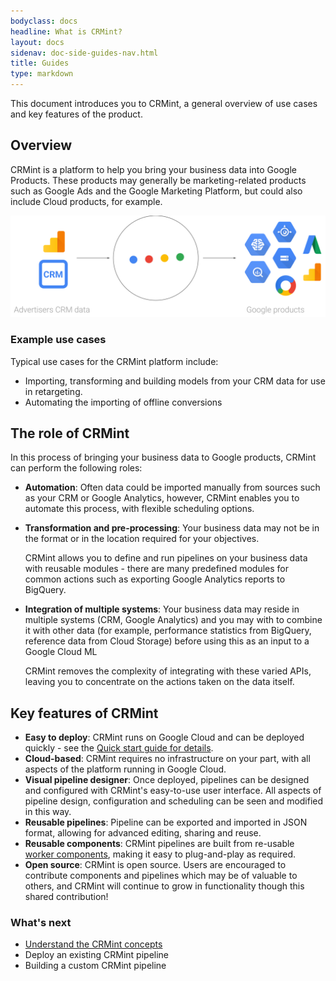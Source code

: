```yaml
---
bodyclass: docs
headline: What is CRMint?
layout: docs
sidenav: doc-side-guides-nav.html
title: Guides
type: markdown
---
```


This document introduces you to CRMint, a general overview of use cases and key features of the product.

## Overview
CRMint is a platform to help you bring your business data into Google Products. These products may generally be marketing-related products such as Google Ads and the Google Marketing Platform, but could also include Cloud products, for example.

![Overview](../../img/overview.svg)

### Example use cases

Typical use cases for the CRMint platform include:

*   Importing, transforming and building models from your CRM data for use in retargeting.
*   Automating the importing of offline conversions

## The role of CRMint

In this process of bringing your business data to Google products, CRMint can perform the following roles:

*   **Automation**: Often data could be imported manually from sources such as your CRM or Google Analytics, however, CRMint enables you to automate this process, with flexible scheduling options.
*   **Transformation and pre-processing**: Your business data may not be in the format or in the location required for your objectives. 

    CRMint allows you to define and run pipelines on your business data with reusable modules - there are many predefined modules for common actions such as exporting Google Analytics reports to BigQuery.

*   **Integration of multiple systems**: Your business data may reside in multiple systems (CRM, Google Analytics) and you may with to combine it with other data (for example, performance statistics from BigQuery, reference data from Cloud Storage) before using this as an input to a Google Cloud ML

    CRMint removes the complexity of integrating with these varied APIs, leaving you to concentrate on the actions taken on the data itself.

## Key features of CRMint

*   **Easy to deploy**: CRMint runs on Google Cloud and can be deployed quickly - see the [Quick start guide for details](../quickstart/).
*   **Cloud-based**: CRMint requires no infrastructure on your part, with all aspects of the platform running in Google Cloud.
*   **Visual pipeline designer**: Once deployed, pipelines can be designed and configured with CRMint's easy-to-use user interface. All aspects of
    pipeline design, configuration and scheduling can be seen and modified in this way.
*   **Reusable pipelines**: Pipeline can be exported and imported in JSON format, allowing for advanced editing, sharing and reuse.
*   **Reusable components**: CRMint pipelines are built from re-usable [worker components](../reference/worker_spec.html), making it easy to plug-and-play as required.
*   **Open source**: CRMint is open source. Users are encouraged to contribute components and pipelines which may be of valuable to others, and CRMint will continue to grow in functionality though this shared contribution!


### What's next

-  [Understand the CRMint concepts](concepts.html)
-  Deploy an existing CRMint pipeline
-  Building a custom CRMint pipeline






